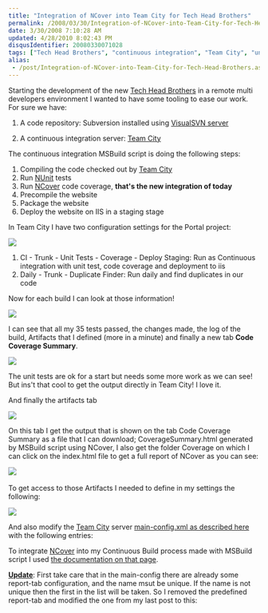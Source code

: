 ```yaml
---
title: "Integration of NCover into Team City for Tech Head Brothers"
permalink: /2008/03/30/Integration-of-NCover-into-Team-City-for-Tech-Head-Brothers/
date: 3/30/2008 7:10:28 AM
updated: 4/28/2010 8:02:43 PM
disqusIdentifier: 20080330071028
tags: ["Tech Head Brothers", "continuous integration", "Team City", "unit test"]
alias:
 - /post/Integration-of-NCover-into-Team-City-for-Tech-Head-Brothers.aspx/index.html
---
```

Starting the development of the new [Tech Head Brothers](http://www.techheadbrothers.com/) in a remote multi developers environment I wanted to have some tooling to ease our work. For sure we have:

1.  A code repository: Subversion installed using [VisualSVN server](http://www.visualsvn.com/server/) 
<!-- more -->
2.  A continuous integration server: [Team City](http://www.jetbrains.com/teamcity/)   

The continuous integration MSBuild script is doing the following steps:

1.  Compiling the code checked out by [Team City](http://www.jetbrains.com/teamcity/) 
2.  Run [NUnit](http://www.nunit.org/index.php) tests 
3.  Run [NCover](http://www.ncover.com/) code coverage, **that's the new integration of today** 
4.  Precompile the website 
5.  Package the website 
6.  Deploy the website on IIS in a staging stage   

In Team City I have two configuration settings for the Portal project:

![](http://farm4.static.flickr.com/3275/2372322680_033772e5e5_o.jpg) 

1.  CI - Trunk - Unit Tests - Coverage - Deploy Staging: Run as Continuous integration with unit test, code coverage and deployment to iis 
2.  Daily - Trunk - Duplicate Finder: Run daily and find duplicates in our code   

Now for each build I can look at those information!

![](http://farm4.static.flickr.com/3098/2372333950_3b520ebc63_o.jpg) 

I can see that all my 35 tests passed, the changes made, the log of the build, Artifacts that I defined (more in a minute) and finally a new tab **Code Coverage Summary**.

**![](http://farm3.static.flickr.com/2267/2372340352_cfe56c226d_o.jpg)**

The unit tests are ok for a start but needs some more work as we can see! But ins't that cool to get the output directly in Team City! I love it.

And finally the artifacts tab

![](http://farm3.static.flickr.com/2012/2371509827_ab291ab62f_o.jpg)

On this tab I get the output that is shown on the tab Code Coverage Summary as a file that I can download; CoverageSummary.html generated by MSBuild script using NCover, I also get the folder Coverage on which I can click on the index.html file to get a full report of NCover as you can see:

![](http://farm3.static.flickr.com/2213/2371517047_6085955127_o.jpg)  

To get access to those Artifacts I needed to define in my settings the following:

![](http://farm4.static.flickr.com/3122/2372355906_4eabfb0f1d_o.jpg) 

And also modify the [Team City](http://www.jetbrains.com/teamcity/) server [main-config.xml as described here](http://www.jetbrains.net/confluence/display/TCD3/Including+Third-Party+Reports+in+the+Build+Results) with the following entries:

<report-tab title="Code Coverage Summary" basePath="" startPage="CoverageSummary.html" />      
<report-tab title="Code Coverage" basePath="/Coverage/" /> 

To integrate [NCover](http://www.ncover.com/) into my Continuous Build process made with MSBuild script I used [the documentation on that page](http://www.ncover.com/documentation/buildtasks).

**<u>Update</u>**: First take care that in the main-config there are already some report-tab configuration, and the name msut be unique. If the name is not unique then the first in the list will be taken. So I removed the predefined report-tab and modified the one from my last post to this:
 <report-tab title="Code Coverage Summary" basePath="" startPage="CoverageSummary.html" />     
<report-tab title="Code Coverage" basePath="Coverage" startPage="index.html" /> 
